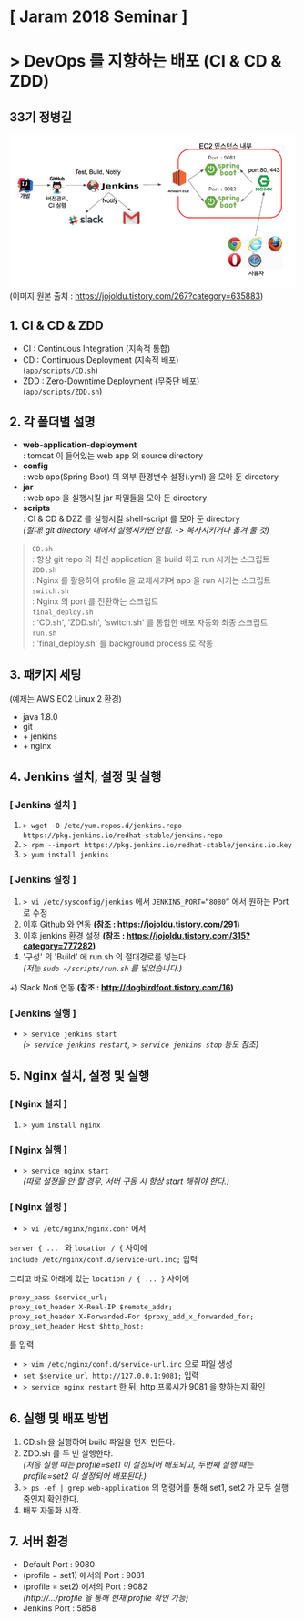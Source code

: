# [ Jaram 2018 Seminar ]
# > DevOps 를 지향하는 배포 (CI & CD & ZDD)
##  33기 정병길

![diagram](https://github.com/ByeongGil-Jung/Web-Application-Deployment/blob/master/github/diagram.png)  
(이미지 원본 출처 : https://jojoldu.tistory.com/267?category=635883)

## 1. CI & CD & ZDD
- CI : Continuous Integration (지속적 통합)
- CD : Continuous Deployment (지속적 배포)  
(`app/scripts/CD.sh`)
- ZDD : Zero-Downtime Deployment (무중단 배포)  
(`app/scripts/ZDD.sh`)

## 2. 각 폴더별 설명
- **web-application-deployment**  
: tomcat 이 들어있는 web app 의 source directory
- **config**  
: web app(Spring Boot) 의 외부 환경변수 설정(.yml) 을 모아 둔 directory
- **jar**  
: web app 을 실행시킬 jar 파일들을 모아 둔 directory
- **scripts**  
: CI & CD & DZZ 를 실행시킬 shell-script 를 모아 둔 directory  
_(절대! git directory 내에서 실행시키면 안됨. -> 복사시키거나 옮겨 둘 것)_  
  
> `CD.sh`  
> : 항상 git repo 의 최신 application 을 build 하고 run 시키는 스크립트  
> `ZDD.sh`  
> : Nginx 를 활용하여 profile 을 교체시키며 app 을 run 시키는 스크립트  
> `switch.sh`  
> : Nginx 의 port 를 전환하는 스크립트  
> `final_deploy.sh`  
> : 'CD.sh', 'ZDD.sh', 'switch.sh' 를 통합한 배포 자동화 최종 스크립트  
> `run.sh`  
> : 'final_deploy.sh' 를 background process 로 작동  
  

## 3. 패키지 세팅
(예제는 AWS EC2 Linux 2 환경)
- java 1.8.0
- git
- \+ jenkins
- \+ nginx

## 4. Jenkins 설치, 설정 및 실행
### [ Jenkins 설치 ]
1. `> wget -O /etc/yum.repos.d/jenkins.repo https://pkg.jenkins.io/redhat-stable/jenkins.repo`
2. `> rpm --import https://pkg.jenkins.io/redhat-stable/jenkins.io.key`
3. `> yum install jenkins`

### [ Jenkins 설정 ]
1. `> vi /etc/sysconfig/jenkins` 에서 `JENKINS_PORT=“8080”` 에서 원하는 Port 로 수정
2. 이후 Github 와 연동 **(참조 : https://jojoldu.tistory.com/291)**
3. 이후 jenkins 환경 설정 **(참조 : https://jojoldu.tistory.com/315?category=777282)**
4. '구성' 의 'Build' 에 run.sh 의 절대경로를 넣는다.  
_(저는 `sudo ~/scripts/run.sh` 를 넣었습니다.)_  
  
+) Slack Noti 연동 **(참조 : http://dogbirdfoot.tistory.com/16)**

### [ Jenkins 실행 ]
- `> service jenkins start`  
_(`> service jenkins restart`, `> service jenkins stop` 등도 참조)_

## 5. Nginx 설치, 설정 및 실행
### [ Nginx 설치 ]
1. `> yum install nginx`

### [ Nginx 실행 ]
- `> service nginx start`  
_(따로 설정을 안 할 경우, 서버 구동 시 항상 start 해줘야 한다.)_

### [ Nginx 설정 ]
- `> vi /etc/nginx/nginx.conf` 에서  
  
`server { ... ` 와 `location / {` 사이에  
`include /etc/nginx/conf.d/service-url.inc;` 입력  
  
그리고 바로 아래에 있는 `location / { ... }` 사이에  
  
`proxy_pass $service_url;`  
`proxy_set_header X-Real-IP $remote_addr;`  
`proxy_set_header X-Forwarded-For $proxy_add_x_forwarded_for;`  
`proxy_set_header Host $http_host;`  
  
를 입력
- `> vim /etc/nginx/conf.d/service-url.inc` 으로 파일 생성  
- `set $service_url http://127.0.0.1:9081;` 입력  
- `> service nginx restart` 한 뒤, http 프록시가 9081 을 향하는지 확인

## 6. 실행 및 배포 방법
1. CD.sh 을 실행하여 build 파일을 먼저 만든다.  
2. ZDD.sh 를 두 번 실행한다.  
_(처음 실행 때는 profile=set1 이 설정되어 배포되고, 두번째 실행 때는 profile=set2 이 설정되어 배포된다.)_  
3. `> ps -ef | grep web-application` 의 명령어를 통해 set1, set2 가 모두 실행 중인지 확인한다.  
4. 배포 자동화 시작.

## 7. 서버 환경
- Default Port : 9080  
- (profile = set1) 에서의 Port : 9081  
- (profile = set2) 에서의 Port : 9082    
_(http://.../profile 을 통해 현재 profile 확인 가능)_  
- Jenkins Port : 5858  
